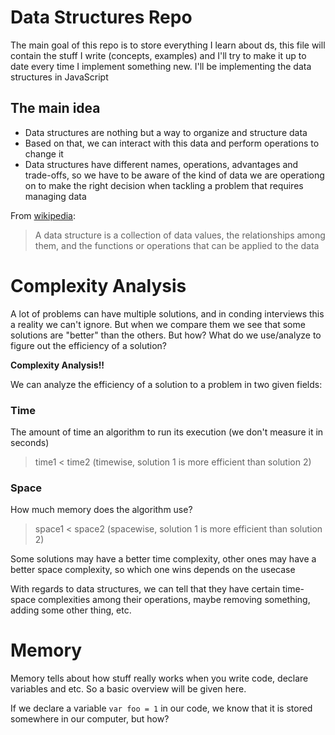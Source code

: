 # Data Structures Repo

The main goal of this repo is to store everything I learn about ds, this file will contain the stuff I write (concepts, examples)
and I'll try to make it up to date every time I implement something new. I'll be implementing the data structures in JavaScript

## The main idea

- Data structures are nothing but a way to organize and structure data
- Based on that, we can interact with this data and perform operations to change it
- Data structures have different names, operations, advantages and trade-offs, so we have to be aware of the kind of data we are operationg on to make the right decision when tackling a problem that requires managing data

From [wikipedia](https://en.wikipedia.org/wiki/Data_structure): 

> A data structure is a collection of data values, the relationships among them, and the functions or operations that can be applied to the data

# Complexity Analysis

A lot of problems can have multiple solutions, and in conding interviews this a reality we can't ignore. But when we compare them
we see that some solutions are "better" than the others. But how? What do we use/analyze to figure out the efficiency of a solution?

**Complexity Analysis!!**

We can analyze the efficiency of a solution to a problem in two given fields:

### Time
The amount of time an algorithm to run its execution (we don't measure it in seconds)

> time1 < time2 (timewise, solution 1 is more efficient than solution 2)

### Space
How much memory does the algorithm use?

> space1 < space2 (spacewise, solution 1 is more efficient than solution 2)

Some solutions may have a better time complexity, other ones may have a better space complexity, so which one wins depends on the 
usecase

With regards to data structures, we can tell that they have certain time-space complexities among their operations,
maybe removing something, adding some other thing, etc.

# Memory

Memory tells about how stuff really works when you write code, declare variables and etc. So a basic overview will be given here.

If we declare a variable `var foo = 1` in our code, we know that it is stored somewhere in our computer, but how?


